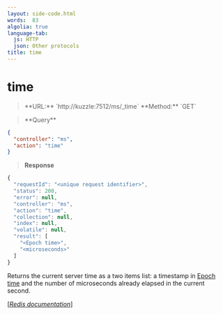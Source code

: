 ```yaml
---
layout: side-code.html
words:  83
algolia: true
language-tab:
  js: HTTP
  json: Other protocols
title: time
---
```


# time




<blockquote class="js">
<p>
**URL:** `http://kuzzle:7512/ms/_time`  
**Method:** `GET`
</p>
</blockquote>

<blockquote class="json">
<p>
**Query**
</p>
</blockquote>


```json
{
  "controller": "ms",
  "action": "time"
}
```

>**Response**

```javascript
{
  "requestId": "<unique request identifier>",
  "status": 200,
  "error": null,
  "controller": "ms",
  "action": "time",
  "collection": null,
  "index": null,
  "volatile": null,
  "result": [
    "<Epoch time>",
    "<microseconds>"
  ]
}
```

Returns the current server time as a two items list: a timestamp in [Epoch time](https://en.wikipedia.org/wiki/Unix_time) and the number of microseconds already elapsed in the current second.

[[_Redis documentation_]](https://redis.io/commands/time)
